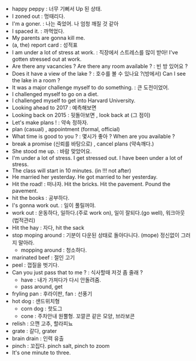 - happy peppy : 너무 기뻐서 Up 된 상태.
- I zoned out :  멍때리다.
- I'm a goner. : 나는 죽었어. 나 엄청 깨질 것 같아
- I spaced it. : 까먹었다.
- My parents are gonna kill me.
- (a, the) report card : 성적표
- I am under a lot of stress at work. : 직장에서 스트레스를 많이 받아! I've gotten stressed out at work.
- Are there any vacancies ? Are there any room available ? : 빈 방 있어요 ?
- Does it have a view of the lake ? : 호수를 볼 수 있나요 ?(방에서) Can I see the lake in a room ?
- It was a major challenge myself to do something. : 큰 도전이었어.
- I challenged myself to go on a diet.
- I challenged myself to get into Harvard University.
- Looking ahead to 2017 : 예측해보면
- Looking back on 2015 : 뒷돌아보면 , look back at (그 점이)
- Let's make plans ! : 약속 정하자.
- plan (casual) , appointment (formal, official)
- What time is good to you ? : 몇시가 좋아 ? When are you available ?
- break a promise (신뢰를 바탕으로) , cancel plans (약속깨다.)
- She stood me up. : 바람 맞았어요.
- I'm under a lot of stress. I get stressed out. I have been under a lot of stress.
- The class will start in 10 minutes. (in !!! not after)
- He married her yesterday. He got married to her yesterday.
- Hit the road! : 떠나자. Hit the bricks. Hit the pavement. Pound the pavement.
- hit the books : 공부하다.
- I's gonna work out. : 일이 풀릴꺼야.
- work out : 운동하다, 일하다.(주로 work on), 일이 잘되다.(go well), 워크아웃(법적관리)
- Hit the hay : 자다, hit the sack
- stop moping around : 기분이 다운된 상태로 돌아다니다. (mope) 정신없이 그러지 말아라.
  - mopping around : 청소하다.
- marinated beef : 절인 고기
- peel : 껍질을 벗기다.
- Can you just pass that to me ? : 식사할때 저것 좀 줄래 ?
  - have : 내가 가져다가 다시 안돌려줌.
  - pass around, get
- fryling pan : 후라이판, fan : 선풍기
- hot dog : 샌드위치형
  - corn dog : 핫도그
  - cone : 주차안내 원뿔형. 꼬깔콘 같은 모양, 브라보콘  
- relish : 으깬 고추, 할라피뇨
- grate : 갈다, grater
- brain drain : 인력 유출
- pinch : 꼬집다. pinch salt, pinch to zoom
- It's one minute to three.

